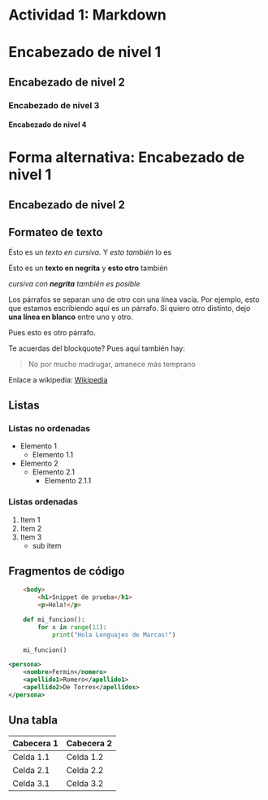 # Actividad 1: Markdown

# Encabezado de nivel 1
## Encabezado de nivel 2
### Encabezado de nivel 3
#### Encabezado de nivel 4

Forma alternativa:
Encabezado de nivel 1
===

Encabezado de nivel 2
---


## Formateo de texto
Ésto es un *texto en cursiva*. Y _esto también_ lo es

Ésto es un **texto en negrita** y __esto otro__ también

*cursiva con **negrita** también es posible*

Los párrafos se separan uno de otro con una línea vacía. Por ejemplo, esto que estamos escribiendo aquí es un párrafo. Si quiero otro distinto, dejo **una línea en blanco** entre uno y otro.

Pues esto es otro párrafo.

Te acuerdas del blockquote? Pues aquí también hay:
> No por mucho madrugar, amanece más temprano

Enlace a wikipedia:
[Wikipedia](https://www.wikipedia.org)

## Listas
### Listas no ordenadas
* Elemento 1
    * Elemento 1.1
* Elemento 2
    * Elemento 2.1
        * Elemento 2.1.1

### Listas ordenadas
1. Item 1
2. Item 2
3. Item 3
    * sub item

## Fragmentos de código
```html
    <body>
        <h1>Snippet de prueba</h1>
        <p>Hola!</p>
```

```python
    def mi_funcion():
        for x in range(11):
            print("Hola Lenguajes de Marcas!")
    
    mi_funcion()
```

```xml
<persona>
    <nombre>Fermin</nomero>
    <apellido1>Romero</apellido1>
    <apellido2>De Torres</apellidos>
</persona>
```

## Una tabla
Cabecera 1 | Cabecera 2
---------- | ----------
Celda 1.1  | Celda 1.2
Celda 2.1  | Celda 2.2
Celda 3.1  | Celda 3.2
